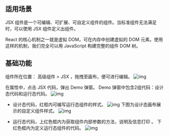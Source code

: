 

## 适用场景

JSX 组件是一个可编辑、可扩展、可自定义组件的组件。当标准组件无法满足时，可以使用 JSX 组件定义出组件。

React 的核心机制之一就是虚拟 DOM，可在内存中创建虚拟的 DOM 元素。使用这样的机制，我们完全可以用 JavaScript 构建完整的组件 DOM 树。 

## 基础功能

组件所在位置： 高级组件 > JSX ，拖拽至画布，便可进行编辑。
![img](https://main.qcloudimg.com/raw/9827e6e7823153f83481f7d75e34bad9.png)

在属性中，点击 JSX 代码，弹出 Demo 弹窗。
Demo 弹窗中包含2组代码：设计态代码和运行态代码。
![img](https://main.qcloudimg.com/raw/425819c0b44278f8faee6a85caa28a91.png)

- 设计态代码，红框内可编写运行态组件的样式。
![img](https://main.qcloudimg.com/raw/c498c13acba7f821cad7099e06961fef.png)
下图为设计态画布展示的自定义组件样式。
![img](https://main.qcloudimg.com/raw/822b192fc94ca1b50077d1f23934f17f.png)

- 运行态代码，上红色框内为获取组件内部参数的方法，说明及信息打印 。
下红色框内为定义运行态组件的代码。
![img](https://main.qcloudimg.com/raw/49bbfbf51012e6b6594a749b44ecc7bd.png)
